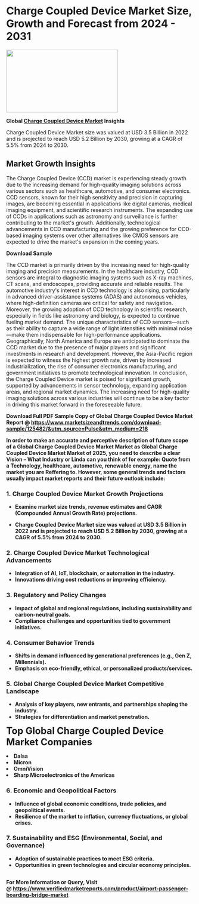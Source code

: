 <H1>Charge Coupled Device Market Size, Growth and Forecast from 2024 - 2031</H1><img class="aligncenter size-medium wp-image-584254" src="https://thirdeyenews.in/wp-content/uploads/2024/09/Global-Market-Research-300x168.jpeg" alt="" width="300" height="168" /><p><strong>Global&nbsp;<a href="https://www.marketsizeandtrends.com/download-sample/125482/&amp;utm_source=Pulse&amp;utm_medium=218">Charge Coupled Device Market</a> Insights</strong></p><p>Charge Coupled Device Market size was valued at USD 3.5 Billion in 2022 and is projected to reach USD 5.2 Billion by 2030, growing at a CAGR of 5.5% from 2024 to 2030.</p><p><h2>Market Growth Insights</h2> <p>The Charge Coupled Device (CCD) market is experiencing steady growth due to the increasing demand for high-quality imaging solutions across various sectors such as healthcare, automotive, and consumer electronics. CCD sensors, known for their high sensitivity and precision in capturing images, are becoming essential in applications like digital cameras, medical imaging equipment, and scientific research instruments. The expanding use of CCDs in applications such as astronomy and surveillance is further contributing to the market's growth. Additionally, technological advancements in CCD manufacturing and the growing preference for CCD-based imaging systems over other alternatives like CMOS sensors are expected to drive the market's expansion in the coming years.</p> <p><strong>Download Sample</strong></p> <p>The CCD market is primarily driven by the increasing need for high-quality imaging and precision measurements. In the healthcare industry, CCD sensors are integral to diagnostic imaging systems such as X-ray machines, CT scans, and endoscopes, providing accurate and reliable results. The automotive industry's interest in CCD technology is also rising, particularly in advanced driver-assistance systems (ADAS) and autonomous vehicles, where high-definition cameras are critical for safety and navigation. Moreover, the growing adoption of CCD technology in scientific research, especially in fields like astronomy and biology, is expected to continue fueling market demand. The unique characteristics of CCD sensors—such as their ability to capture a wide range of light intensities with minimal noise—make them indispensable for high-performance applications. Geographically, North America and Europe are anticipated to dominate the CCD market due to the presence of major players and significant investments in research and development. However, the Asia-Pacific region is expected to witness the highest growth rate, driven by increased industrialization, the rise of consumer electronics manufacturing, and government initiatives to promote technological innovation. In conclusion, the Charge Coupled Device market is poised for significant growth, supported by advancements in sensor technology, expanding application areas, and regional market dynamics. The increasing need for high-quality imaging solutions across various industries will continue to be a key factor in driving this market forward in the foreseeable future.</p> <p><strong></p><p><span class=""><strong>Download Full PDF Sample Copy of Global Charge Coupled Device Market Report</strong> @ <a href="https://www.marketsizeandtrends.com/download-sample/125482/&amp;utm_source=Pulse&amp;utm_medium=218" target="_blank">https://www.marketsizeandtrends.com/download-sample/125482/&amp;utm_source=Pulse&amp;utm_medium=218</a></span></p><p>In order to make an accurate and perceptive description of future scope of a Global&nbsp;Charge Coupled Device Market Market as Global&nbsp;Charge Coupled Device Market Market of 2025, you need to describe a clear Vision &ndash; What Industry or Linda can you think of for example: Quote from a Technology, healthcare, automotive, renewable energy, name the market you are Reffering to. However, some general trends and factors usually impact market reports and their future outlook include:</p><h3>1.&nbsp;<strong>Charge Coupled Device Market Growth Projections</strong></h3><ul><li>Examine market size trends, revenue estimates and CAGR (Compounded Annual Growth Rate) projections.</li><li><p>Charge Coupled Device Market size was valued at USD 3.5 Billion in 2022 and is projected to reach USD 5.2 Billion by 2030, growing at a CAGR of 5.5% from 2024 to 2030.</p></li></ul><h3>2.&nbsp;<strong>Charge Coupled Device Market Technological Advancements</strong></h3><ul><li>Integration of AI, IoT, blockchain, or automation in the industry.</li><li>Innovations driving cost reductions or improving efficiency.</li></ul><h3>3.&nbsp;<strong>Regulatory and Policy Changes</strong></h3><ul><li>Impact of global and regional regulations, including sustainability and carbon-neutral goals.</li><li>Compliance challenges and opportunities tied to government initiatives.</li></ul><h3>4.&nbsp;<strong>Consumer Behavior Trends</strong></h3><ul><li>Shifts in demand influenced by generational preferences (e.g., Gen Z, Millennials).</li><li>Emphasis on eco-friendly, ethical, or personalized products/services.</li></ul><h3>5.&nbsp;<strong>Global Charge Coupled Device Market Competitive Landscape</strong></h3><ul><li>Analysis of key players, new entrants, and partnerships shaping the industry.</li><li>Strategies for differentiation and market penetration.</li></ul><p data-pm-slice="1 1 []"><span style="color: inherit; font-family: inherit; font-size: 25px;">Top Global Charge Coupled Device Market Companies</span></p><div class="" data-test-id=""><p><li>Dalsa</li><li> Micron</li><li> OmniVision</li><li> Sharp Microelectronics of the Americas</li></p></div><h3>6.&nbsp;<strong>Economic and Geopolitical Factors</strong></h3><ul><li>Influence of global economic conditions, trade policies, and geopolitical events.</li><li>Resilience of the market to inflation, currency fluctuations, or global crises.</li></ul><h3>7.&nbsp;<strong>Sustainability and ESG (Environmental, Social, and Governance)</strong></h3><ul><li>Adoption of sustainable practices to meet ESG criteria.</li><li>Opportunities in green technologies and circular economy principles.</li></ul><h2><strong style="font-size: 14px;">For More Information or Query, Visit @&nbsp;</strong><a style="background-color: #ffffff; font-size: 14px;" href="https://www.marketsizeandtrends.com/report/charge-coupled-device-market/" target="_blank">https://www.verifiedmarketreports.com/product/airport-passenger-boarding-bridge-market</a></h2>
